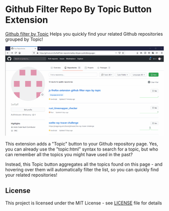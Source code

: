 # Github Filter Repo By Topic Button Extension

[Github filter by Topic](https://addons.mozilla.org/en-US/firefox/addon/github-filter-repo-by-topic/)
Helps you quickly find your related Github repositories grouped by Topic!

![Github Filter Repo By Topic Gif](github-filter-repo-by-topic.gif)

This extension adds a "Topic" button to your Github repository page.
Yes, you can already use the "topic:html" syntax to search for a topic, but who can remember all the topics you might have used in the past?

Instead, this Topic button aggregates all the topics found on this page - and hovering over them will automatically filter the list, so you can quickly find your related repositories!

## License

This project is licensed under the MIT License - see [LICENSE](LICENSE) file for details
